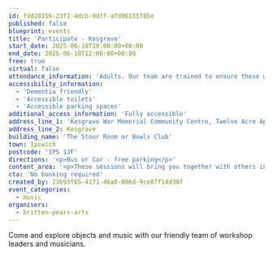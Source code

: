 ```yaml
---
id: fdd28156-23f1-4dcb-9dff-afd96155f85e
published: false
blueprint: events
title: 'Participate - Kesgrave'
start_date: 2025-06-10T10:00:00+00:00
end_date: 2025-06-10T12:00:00+00:00
free: true
virtual: false
attendance_information: 'Adults. Our team are trained to ensure these workshops are suitable for those living with long term health conditions, including Dementia and Parkinson’s.'
accessibility_information:
  - 'Dementia friendly'
  - 'Accessible toilets'
  - 'Accessible parking spaces'
additional_access_information: 'Fully accessible'
address_line_1: 'Kesgrave War Memorial Community Centre, Twelve Acre Approach'
address_line_2: Kesgrave
building_name: 'The Stour Room or Bowls Club'
town: Ipswich
postcode: 'IP5 1JF'
directions: '<p>Bus or Car - free parking</p>'
content_area: '<p>These sessions will bring you together with others in your local community, providing an opportunity to take part in activities. Sessions last for two hours and refreshments are provided. No musical experience is necessary.</p>'
cta: 'No booking required'
created_by: 23b93f65-4171-46a0-806d-9ce87f14d30f
event_categories:
  - music
organisers:
  - britten-pears-arts
---
```

Come and explore objects and music with our friendly team of workshop leaders and musicians.